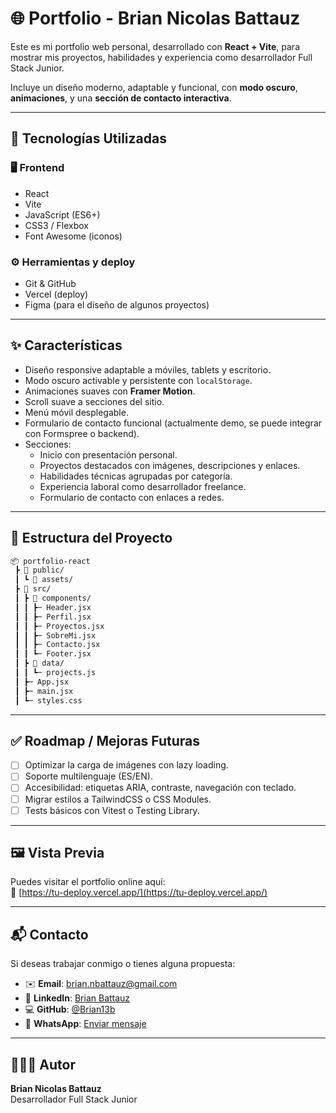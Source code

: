 # 🌐 Portfolio - Brian Nicolas Battauz

Este es mi portfolio web personal, desarrollado con **React + Vite**, para mostrar mis proyectos, habilidades y experiencia como desarrollador Full Stack Junior.

Incluye un diseño moderno, adaptable y funcional, con **modo oscuro**, **animaciones**, y una **sección de contacto interactiva**.

---

## 🚀 Tecnologías Utilizadas

### 🖥️ Frontend
- React
- Vite
- JavaScript (ES6+)
- CSS3 / Flexbox
- Font Awesome (iconos)

### ⚙️ Herramientas y deploy
- Git & GitHub
- Vercel (deploy)
- Figma (para el diseño de algunos proyectos)

---

## ✨ Características

- Diseño responsive adaptable a móviles, tablets y escritorio.
- Modo oscuro activable y persistente con `localStorage`.
- Animaciones suaves con **Framer Motion**.
- Scroll suave a secciones del sitio.
- Menú móvil desplegable.
- Formulario de contacto funcional (actualmente demo, se puede integrar con Formspree o backend).
- Secciones:
  - Inicio con presentación personal.
  - Proyectos destacados con imágenes, descripciones y enlaces.
  - Habilidades técnicas agrupadas por categoría.
  - Experiencia laboral como desarrollador freelance.
  - Formulario de contacto con enlaces a redes.

---

## 📂 Estructura del Proyecto

```bash
📦 portfolio-react
 ┣ 📂 public/
 ┃ ┗ 📂 assets/         
 ┣ 📂 src/
 ┃ ┣ 📂 components/      
 ┃ ┃ ┣─ Header.jsx
 ┃ ┃ ┣─ Perfil.jsx
 ┃ ┃ ┣─ Proyectos.jsx
 ┃ ┃ ┣─ SobreMi.jsx
 ┃ ┃ ┣─ Contacto.jsx
 ┃ ┃ ┗─ Footer.jsx
 ┃ ┣ 📂 data/
 ┃ ┃ ┗─ projects.js      
 ┃ ┣─ App.jsx
 ┃ ┣─ main.jsx
 ┃ ┗─ styles.css
```

---

## ✅ Roadmap / Mejoras Futuras

- [ ] Optimizar la carga de imágenes con lazy loading.
- [ ] Soporte multilenguaje (ES/EN).
- [ ] Accesibilidad: etiquetas ARIA, contraste, navegación con teclado.
- [ ] Migrar estilos a TailwindCSS o CSS Modules.
- [ ] Tests básicos con Vitest o Testing Library.

---

## 🖼️ Vista Previa

Puedes visitar el portfolio online aquí:  
🔗 [https://tu-deploy.vercel.app/](https://tu-deploy.vercel.app/)

---

## 📬 Contacto

Si deseas trabajar conmigo o tienes alguna propuesta:

- ✉️ **Email**: [brian.nbattauz@gmail.com](mailto:brian.nbattauz@gmail.com)
- 💼 **LinkedIn**: [Brian Battauz](https://www.linkedin.com/in/brian-battauz-75691a217/)
- 💻 **GitHub**: [@Brian13b](https://github.com/Brian13b)
- 📱 **WhatsApp**: [Enviar mensaje](https://wa.me/3434676232?text=Hola%20quiero%20más%20información)

---

## 👨🏻‍💻 Autor

**Brian Nicolas Battauz**  
Desarrollador Full Stack Junior